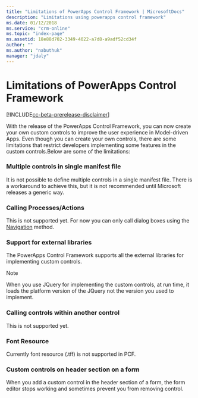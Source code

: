 ```yaml
---
title: "Limitations of PowerApps Control Framework | MicrosoftDocs"
description: "Limitations using powerapps control framework"
ms.date: 01/12/2018
ms.service: "crm-online"
ms.topic: "index-page"
ms.assetid: 18e88d702-3349-4022-a7d8-a9adf52cd34f
author: ""
ms.author: "nabuthuk"
manager: "jdaly"
---
```


# Limitations of PowerApps Control Framework

[!INCLUDE[cc-beta-prerelease-disclaimer](../../includes/cc-beta-prerelease-disclaimer.md)]

With the release of the PowerApps Control Framework, you can now create your own custom controls to improve the user experience in Model-driven Apps. Even though you can create your own controls, there are some limitations that restrict developers implementing some features in the custom controls.Below are some of the limitations:

### Multiple controls in single manifest file

It is not possible to define multiple controls in a single manifest file. There is a workaround to achieve this, but it is not recommended until Microsoft releases a generic way.

### Calling Processes/Actions

This is not supported yet. For now you can only call dialog boxes using the [Navigation](reference/navigation.md) method.

### Support for external libraries

The PowerApps Control Framework supports all the external libraries for implementing custom controls. 

> [!NOTE]
> When you use JQuery for implementing the custom controls, at run time, it loads the platform version of the JQuery not the version you used to implement. 

### Calling controls within another control

This is not supported yet.

### Font Resource

Currently font resource (.tff) is not supported in PCF.

### Custom controls on header section on a form

When you add a custom control in the header section of a form, the form editor stops working and sometimes prevent you from removing control.
